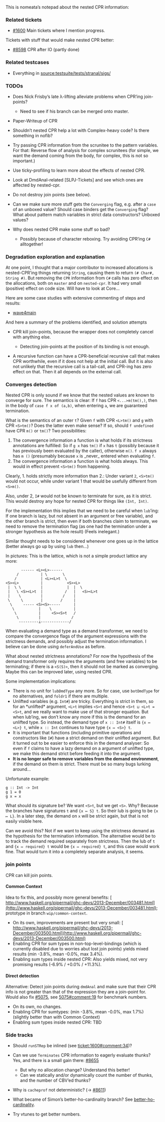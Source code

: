 
This is nomeata’s notepad about the nested CPR information:


### Related tickets


- [\#1600](https://gitlab.staging.haskell.org/ghc/ghc/issues/1600) Main tickets where I mention progress.


Tickets with stuff that would make nested CPR better:


- [\#8598](https://gitlab.staging.haskell.org/ghc/ghc/issues/8598) CPR after IO (partly done)

### Related testcases


- Everything in [source:testsuite/tests/stranal/sigs/](/trac/ghc/browser/testsuite/tests/stranal/sigs)


 


### TODOs


- Does Nick Frisby’s late λ-lifting alleviate problems when CPR’ing join-points?

  - Need to see if his branch can be merged onto master.
- Paper-Writeup of CPR
- Shouldn’t nested CPR help a lot with Complex-heavy code? Is there something in nofib?
- Try passing CPR information from the scrunitee to the pattern variables. For that: Reverse flow of analysis for complex scrunitees (for simple, we want the demand coming from the body, for complex, this is not so important.)
- Use ticky-profiling to learn more about the effects of nested CPR.
- Look at DmdAnal-related \[SLPJ-Tickets\] and see which ones are affected by nested-cpr.
- Do not destroy join points (see below).
- Can we make sure more stuff gets the `Converging` flag, e.g. after a `case` of an unboxed value? Should case binders get the `Converging` flag? What about pattern match variables in strict data constructors? Unboxed values?
- Why does nested CPR make some stuff so bad?

  - Possibly because of character reboxing. Try avoiding CPR’ing `C#` alltogether!

### Degradation exploration and explanation



At one point, I thought that a major contributor to increased allocations is nested-CPR’ing things returning `String`, causing them to return `(# Char#, String #)`. But removing the `CPR` information from `C#` calls has zero effect on the allocations, both on `master` and on `nested-cpr`. It had very small (positive) effect on code size. Will have to look at Core...



Here are some case studies with extensive commenting of steps and results:


- [wave4main](nested-cpr/wave4main)


And here a summary of the problems identified, and solution attempts


- CPR kill join-points, because the wrapper does not completely cancel with anything else.

  - Detecting join-points at the position of its binding is not enough.
- A recursive function can have a CPR-beneficial recursive call that makes CPR worthwhile, even if it does not help at the initial call. But it is also not unlikely that the recursive call is a tail-call, and CPR-ing has zero effect on that. Then it all depends on the external call.

### Converges detection



Nested CPR is only sound if we know that the nested values are known to converge for sure. The semantics is clear: If `f` has CPR `<...>m(tm(),)`, then in the body of `case f x of (a,b)`, when entering `a`, we are guaranteed termination.



What is the semantics of an outer `t`? Given `f` with CPR `<L>tm()` and `g` with CPR `<S>tm()`? Does the latter even make sense? If so, should `f undefined` have CPR `m()` or `tm()`? Two possibilities:


1. The convergence information a function is what holds if its strictness annotations are fulfilled: So if `g x`  has `tm()` if `x` has `t` (possibly because it has previously been evaluated by the caller), otherwise `m()`. `f x` always has `m ()` (presumably because `x` is \_never\_ entered when evaluating `f`.
1. The convergence information a function is what holds always. This would in effect prevent `<S>tm()` from happening.


Clearly, 1. holds strictly more information than 2.: Under variant `2`, `<S>tm()` would not occur, while under variant 1 that would be usefully different from `<S>m()`.



Also, under 2, `I#` would not be known to terminate for sure, as it is strict. This would destroy any hope for nested CPR for things like `(Int, Int)`.



For the implementation this implies that we need to be careful when `lub`’ing: If one branch is lazy, but not absent in an argument or free variable), and the other branch is strict, then even if both branches claim to terminate, we need to remove the termination flag (as one had the termination under a stronger hypothesis as the hole result) (Feels inelegant.)



Similar thought needs to be considered whenever one goes up in the lattice (better always go up by using `lub` then...)



In pictures: This is the lattice, which is not a simple product lattice any more:


```wiki
       ------ <L><L>------
     /          | \       \
    /           | <L><L>t  \
<S><L>          |           <S><L>  
 |  \ \         |           |  |  \
 |   \ <S><L>t  |          /   |   <S><L>t 
 |    \         |         /    |
 \     \        |        /     |  
  \     ----- <S><S>-----      | 
   \           |    \          |
    \          |     <S><S>t   /
     \         |              /
      ---------⊥-------------/
```


When evaluating a demand type as a demand transformer, we need to compare the convergence flags of the argument expressions with the strictness demands, and possibly adjust the termination information. I believe can be done using `deferAndUse` as before.



What about nested strictness annotations? For now the hypothesis of the demand transformer only requires the arguments (and free variables) to be terminating; if there is a `<S(S)>`, then it should not be marked as converging. Maybe this can be improved later, using nested CPR.



Some implementation implications:


- There is no unit for `lubDmdType` any more. So for case, use `botDmdType` for no alternatives, and `foldr1` if there are multiple.
- Unlifted variables (e.g. `Int#`) are tricky. Everything is strict in them, so for an \*unlifted\* argument, `<L>t` implies `<S>t` and hence `<S>t ⊔ <L>t = <S>t`, and we really want to make use of that stronger equation. But when lub’ing, we don’t know any more if this is the demand for an unlifted type. So instead, the demand type of `x :: Int#` itself is `{x ↦ <L>} t`, while `x :: Int` continues to have type `{x ↦ <S>} t`.
- It is important that functions (including primitive operations and constructors like `I#`) have a strict demand on their unlifted argument. But it turned out to be easier to enforce this in the demand analyser: So even if `f` claims to have a lazy demand on a argument of unlifted type, we make this demand strict before feeding it into the argument.
- **It is no longer safe to remove variables from the demand environment**, if the demand on them is strict. There must be so many bugs lurking around...


Unfortunate example:


```wiki
g :: Int -> Int
g 1 = 0
g x = x
```


What should its signature be? We want `<S>t`, but we get `<S>`. Why? Because the branches have signatures `t` and `{x ↦ S} t`. So their lub is going to be `{x ↦ L}`. In a later step, the demand on `x` will be strict again, but that is not easily visible here.



Can we avoid this? Not if we want to keep using the strictness demand as the hypothesis for the termination information. The alternative would be to to track the demand required separately from strictness. Then the lub of `t` and `{x ↦ required} t` would be `{x ↦ required} t`, and this case would work fine. That would turn it into a completely separate analysis, it seems.


### join points



CPR can kill join points.


#### Common Context



Idea to fix this, and possibly more general benefits:
[
http://www.haskell.org/pipermail/ghc-devs/2013-December/003481.html](http://www.haskell.org/pipermail/ghc-devs/2013-December/003481.html); prototype in branch `wip/common-context`.


- On its own, improvements are present but very small: [
  http://www.haskell.org/pipermail/ghc-devs/2013-December/003500.html](http://www.haskell.org/pipermail/ghc-devs/2013-December/003500.html)
- Enabling CPR for sum types in non-top-level-bindings (which is currently disabled due to worries abut lost join points) yields mixed results (min -3.8%, mean -0.0%, max 3.4%).
- Enabling sum types inside nested CPR: Also yields mixed, not very promising results (-6.9% / +0.0% / +11.3%).

#### Direct detection



Alternative: Detect join points during `dmdAnal` and make sure that their CPR info is not greater than that of the expression they are a join-point for. Would also fix [\#5075](https://gitlab.staging.haskell.org/ghc/ghc/issues/5075), see [5075\#comment:19](https://gitlab.staging.haskell.org/ghc/ghc/issues/5075) for benchmark numbers.


- On its own, no changes.
- Enabling CPR for sumtypes: (min -3.8%, mean -0.0%, max 1.7%) (slightly better than with Common Context)
- Enabling sum types inside nested CPR: TBD

### Side tracks


- Should `runSTRep` be inlined (see [ticket:1600\#comment:34](https://gitlab.staging.haskell.org/ghc/ghc/issues/1600))?
- Can we use `Terminates` CPR information to eagerly evaluate thunks? Yes, and there is a small gain there: [\#8655](https://gitlab.staging.haskell.org/ghc/ghc/issues/8655)

  - But why no allocation change? Understand this better!
  - Can we statically and/or dynamically count the number of thunks, and the number of CBV’ed thunks?
- Why is `cacheprof` not deterministic? (→ [\#8611](https://gitlab.staging.haskell.org/ghc/ghc/issues/8611))
- What became of Simon’s better-ho-cardinality branch? See [better-ho-cardinality](nested-cpr/better-ho-cardinality).
- Try vtunes to get better numbers.
